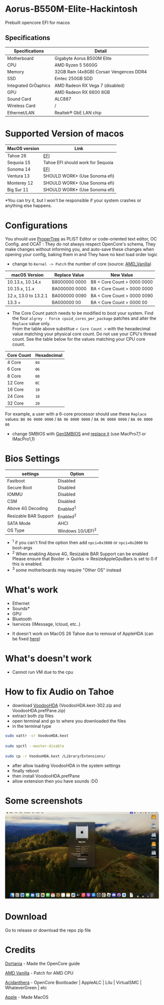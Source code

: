 # Aorus-B550M-Elite-Hackintosh

Prebuilt opencore EFI for macos

## Specifications

| Specifications      | Detail                                      |
| ------------------- | ------------------------------------------- |
| Motherboard         | Gigabyte Aorus B500M Elite                  |
| CPU                 | AMD Ryzen 5 5600G                           |
| Memory              | 32GB Ram (4x8GB) Corsair Vengences DDR4     |
| SSD                 | Emtec 250GB SDD                             |
| Integrated GrÒaphics | AMD Radeon RX Vega 7 (disabled)             |
| GPU                 | AMD Radeon RX 6600 8GB                      |
| Sound Card          | ALC887                                      |
| Wireless Card       | /                                           |
| Ethernet/LAN        | Realtek® GbE LAN chip                       |

# Supported Version of macos
| MacOS version       | Link                                        |
| ------------------- | ------------------------------------------- |
| Tahoe 26            |  [EFI](https://github.com/GeantW0rld/Aorus-B550M-Elite-Hackintosh/tree/main/Tahoe)  |
| Sequoia 15          |  Tahoe EFI should work for Sequoia                 |
| Sonoma 14           |  [EFI](https://github.com/GeantW0rld/Aorus-B550M-Elite-Hackintosh/tree/main/Sonoma) |
| Ventura 13          |  SHOULD WORK* (Use Sonoma efi)              |
| Monterey 12         |  SHOULD WORK* (Use Sonoma efi)              |
| Big Sur 11          |  SHOULD WORK* (Use Sonoma efi)              |


*You can try it, but I won't be responsible if your system crashes or anything else happens.

# Configurations
You should use [ProperTree](https://github.com/corpnewt/ProperTree) as PLIST Editor or code-oriented text editor, OC Config. and OCAT : They do not always respect OpenCore's schema, They make changes without informing you, and auto-save these changes when opening your config, baking them in and They have no kext load order logic

- change to `Kernel -> Patch` the number of core (source: [AMD_Vanilla](https://github.com/AMD-OSX/AMD_Vanilla/blob/beta/README.md))

|   macOS Version      | Replace Value | New Value |
|----------------------|---------------|-----------|
| 10.13.x, 10.14.x     | B8000000 0000 | B8 < Core Count > 0000 0000 |
| 10.15.x, 11.x        | BA000000 0000 | BA < Core Count > 0000 0000 |
| 12.x, 13.0 to 13.2.1 | BA000000 0090 | BA < Core Count > 0000 0090 |
| 13.3 +               |  BA000000 00  | BA < Core Count > 0000 00 |

  - The Core Count patch needs to be modified to boot your system. Find the four `algrey - Force cpuid_cores_per_package` patches and alter the `Replace` value only.<br>From the table above substitue `< Core Count >` with the hexadecimal value matching your physical core count. Do not use your CPU's thread count. See the table below for the values matching your CPU core count.


| Core Count | Hexadecimal |
|------------|-------------|
|   4 Core   |     `04`    |
|   6 Core   |     `06`    |
|   8 Core   |     `08`    |
|   12 Core  |     `0C`    |
|   16 Core  |     `10`    |
|   24 Core  |     `18`    |
|   32 Core  |     `20`    |

For example, a user with a 6-core processor should use these `Replace` values: `B8 06 0000 0000` / `BA 06 0000 0000` / `BA 06 0000 0090` / `BA 06 0000 00`


- change SMBIOS with [GenSMBIOS](https://github.com/corpnewt/GenSMBIOS) and [replace it](https://dortania.github.io/OpenCore-Install-Guide/AMD/zen.html#platforminfo) (use MacPro7,1 or IMacPro1,1)

# Bios Settings
| settings            | Option                                      |
| ------------------- | ------------------------------------------- |
| Fastboot            |  Disabled                 |
| Secure Boot            |  Disabled                 |
| IOMMU            |  Disabled                 |
| CSM            |  Disabled                 |
| Above 4G Decoding            |  Enabled<sup>1</sup>                 |
| Resizable BAR Support           |  Enabled<sup>2</sup>                  |
| SATA Mode           |  AHCI                  |
| OS Type          |  Windows 10/UEFI<sup>3</sup>                  |

- <sup>1</sup> if you can't find the option then add `npci=0x3000` or `npci=0x2000` to boot-args
- <sup>2</sup> When enabling Above 4G, Resizable BAR Support can be enabled Please ensure that Booter -> Quirks -> ResizeAppleGpuBars is set to 0 if this is enabled.
- <sup>3</sup> some motherboards may require "Other OS" instead

# What's work
- Ethernet
- Sounds*
- GPU
- Bluetooth
- Iservices (IMessage, Icloud, etc..)

* It doesn't work on MacOS 26 Tahoe due to removal of AppleHDA (can be fixed [here](https://github.com/GeantW0rld/Aorus-B550M-Elite-Hackintosh?tab=readme-ov-file#how-to-fix-audio-on-tahoe))

# What's doesn't work
- Cannot run VM due to the cpu

# How to fix Audio on Tahoe
- download [VoodooHDA](https://github.com/CloverHackyColor/VoodooHDA/releases/tag/Release302) (VoodooHDA.kext-302.zip and VoodooHDA.prefPane.zip)
- extract both zip files
- open terminal and go to where you downloaded the files
- in the terminal type
```bash
sudo xattr -cr VoodooHDA.kext

sudo spctl --master-disable

sudo cp -r VoodooHDA.kext /Library/Extensions/
```
- after allow loading VoodooHDA in the system settings
- finally reboot
- then install VoodooHDA.prefPane
- allow extension then you have sounds :DÒ

# Some screenshots
![Screenshot](./Images/info.png)

# Download
Go to release or download the repo zip file

# Credits
[Dortania](https://dortania.github.io/OpenCore-Install-Guide/) - Made the OpenCore guide

[AMD Vanilla](https://github.com/AMD-OSX/AMD_Vanilla) - Patch for AMD CPU

[Acidanthera](https://github.com/acidanthera) - OpenCore Bootloader |  AppleALC | Lilu | VirtualSMC | WhateverGreen | etc

[Apple](https://www.apple.com/) - Made MacOS
